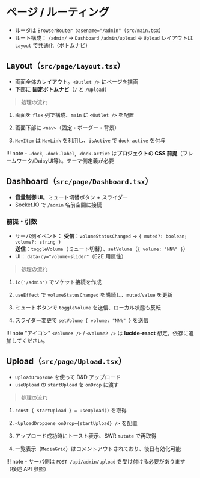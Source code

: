 # ページ / ルーティング

- ルータは `BrowserRouter basename="/admin"`（`src/main.tsx`）
- ルート構成：
  `/admin/` → `Dashboard`
  `/admin/upload` → `Upload`
  レイアウトは `Layout` で共通化（ボトムナビ）

## **Layout（`src/page/Layout.tsx`）**

- 画面全体のレイアウト。`<Outlet />` にページを描画
- 下部に **固定ボトムナビ**（`/` と `/upload`）

> 処理の流れ

1) 画面を `flex` 列で構成、`main` に `<Outlet />` を配置  

2) 画面下部に `<nav>`（固定・ボーダー・背景）  

3) `NavItem` は `NavLink` を利用し、`isActive` で `dock-active` を付与

!!! note
    - `.dock`, `.dock-label`, `.dock-active` は**プロジェクトの CSS 前提**（フレームワーク/DaisyUI等）。テーマ側定義が必要

## **Dashboard（`src/page/Dashboard.tsx`）**

- **音量制御 UI**。ミュート切替ボタン + スライダー
- Socket.IO で `/admin` 名前空間に接続

### **前提・引数**

- サーバ側イベント：
  **受信**：`volumeStatusChanged` → `{ muted?: boolean; volume?: string }`  
  **送信**：`toggleVolume`（ミュート切替）、`setVolume`（`{ volume: "NN%" }`）
- UI：
  `data-cy="volume-slider"`（E2E 用属性）

> 処理の流れ

1) `io('/admin')` でソケット接続を作成  

2) `useEffect` で `volumeStatusChanged` を購読し、`muted`/`value` を更新  

3) ミュートボタンで `toggleVolume` を送信、ローカル状態も反転  

4) スライダー変更で `setVolume { volume: "NN%" }` を送信

!!! note "アイコン"
    `<VolumeX />` / `<Volume2 />` は **lucide-react** 想定。依存に追加してください。

## **Upload（`src/page/Upload.tsx`）**

- `UploadDropzone` を使って D&D アップロード
- `useUpload` の `startUpload` を `onDrop` に渡す

> 処理の流れ

1) `const { startUpload } = useUpload()` を取得  

2) `<UploadDropzone onDrop={startUpload} />` を配置  

3) アップロード成功時にトースト表示、SWR `mutate` で再取得  

4) 一覧表示（`MediaGrid`）はコメントアウトされており、後日有効化可能

!!! note
    - サーバ側は `POST /api/admin/upload` を受け付ける必要があります（後述 API 参照）
